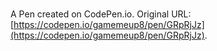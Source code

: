 # 

A Pen created on CodePen.io. Original URL: [https://codepen.io/gamemeup8/pen/GRpRjJz](https://codepen.io/gamemeup8/pen/GRpRjJz).


